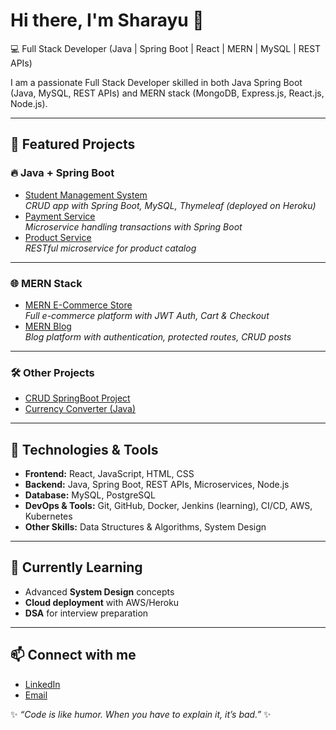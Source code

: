 # Hi there, I'm Sharayu 👋  

💻 Full Stack Developer (Java | Spring Boot | React | MERN | MySQL | REST APIs)

I am a passionate Full Stack Developer skilled in both Java Spring Boot (Java, MySQL, REST APIs) and MERN stack (MongoDB, Express.js, React.js, Node.js).



---

## 📌 Featured Projects

### 🔥 Java + Spring Boot
- [Student Management System](https://github.com/Sharayu003/Student-Management)  
  *CRUD app with Spring Boot, MySQL, Thymeleaf (deployed on Heroku)*  
- [Payment Service](https://github.com/Sharayu003/Payment_Service)  
  *Microservice handling transactions with Spring Boot*  
- [Product Service](https://github.com/Sharayu003/product_service)  
  *RESTful microservice for product catalog*

---

### 🌐 MERN Stack
- [MERN E-Commerce Store](https://github.com/Sharayu003/Mern-E-Commerce-Store)  
  *Full e-commerce platform with JWT Auth, Cart & Checkout*  
- [MERN Blog](https://github.com/Sharayu003/mern-blog)  
  *Blog platform with authentication, protected routes, CRUD posts*

---

### 🛠️ Other Projects
- [CRUD SpringBoot Project](https://github.com/Sharayu003/Crud_SpringBoot_Project)  
- [Currency Converter (Java)](https://github.com/Sharayu003/Currency-Converter)

---

## 🔧 Technologies & Tools
- **Frontend:** React, JavaScript, HTML, CSS  
- **Backend:** Java, Spring Boot, REST APIs, Microservices, Node.js
- **Database:** MySQL, PostgreSQL  
- **DevOps & Tools:** Git, GitHub, Docker, Jenkins (learning), CI/CD, AWS, Kubernetes
- **Other Skills:** Data Structures & Algorithms, System Design  

---

## 🌱 Currently Learning
- Advanced **System Design** concepts  
- **Cloud deployment** with AWS/Heroku  
- **DSA** for interview preparation  

---

## 📫 Connect with me
- [LinkedIn](https://www.linkedin.com/in/sharayu310/)
- [Email](mailto:sharayuyeole38@gmail.com)  

✨ _“Code is like humor. When you have to explain it, it’s bad.”_ ✨
